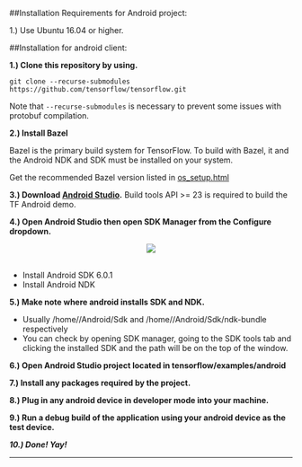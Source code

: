 ##Installation Requirements for Android project:

1.) Use Ubuntu 16.04 or higher.

##Installation for android client:

**1.) Clone this repository by using.**

```
git clone --recurse-submodules https://github.com/tensorflow/tensorflow.git
```

Note that `--recurse-submodules` is necessary to prevent some issues with protobuf compilation.

**2.) Install Bazel**

Bazel is the primary build system for TensorFlow. To build with Bazel,
it and the Android NDK and SDK must be installed on your system.

Get the recommended Bazel version listed in [os_setup.html](https://www.tensorflow.org/versions/master/get_started/os_setup.html#source)

**3.) Download [Android Studio](https://developer.android.com/studio/index.html).** Build
        tools API >= 23 is required to build the TF Android demo.
        
**4.) Open Android Studio then open SDK Manager from the Configure dropdown.**

<div align="center">
  <img src="https://skonda.in/wp-content/uploads/2016/05/Android-Studio-Welcome-screen.png"><br><br>
</div>

- Install Android SDK 6.0.1
- Install Android NDK

**5.) Make note where android installs SDK and NDK.**
- Usually /home/<user>/Android/Sdk and /home/<user>/Android/Sdk/ndk-bundle respectively
- You can check by opening SDK manager, going to the SDK tools tab and clicking the installed SDK and the path will be on the top of the window.

**6.) Open Android Studio project located in tensorflow/examples/android**

**7.) Install any packages required by the project.**

**8.) Plug in any android device in developer mode into your machine.**

**9.) Run a debug build of the application using your android device as the test device.**

***10.) Done! Yay!***

-----------------
